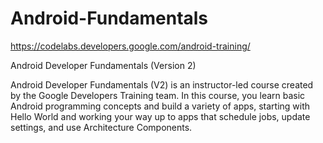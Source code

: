 # Android-Fundamentals
https://codelabs.developers.google.com/android-training/

Android Developer Fundamentals (Version 2)


Android Developer Fundamentals (V2) is an instructor-led course created by the Google Developers Training team. 
In this course, you learn basic Android programming concepts and build a variety of apps, starting with Hello World 
and working your way up to apps that schedule jobs, update settings, and use Architecture Components.
